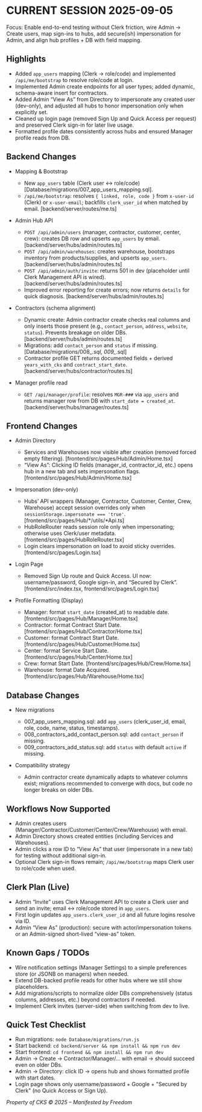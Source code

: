 # CURRENT SESSION 2025-09-05

Focus: Enable end-to-end testing without Clerk friction, wire Admin → Create users, map sign-ins to hubs, add secure(ish) impersonation for Admin, and align hub profiles + DB with field mapping.

## Highlights

- Added `app_users` mapping (Clerk → role/code) and implemented `/api/me/bootstrap` to resolve role/code at login.
- Implemented Admin create endpoints for all user types; added dynamic, schema-aware insert for contractors.
- Added Admin “View As” from Directory to impersonate any created user (dev-only), and adjusted all hubs to honor impersonation only when explicitly set.
- Cleaned up login page (removed Sign Up and Quick Access per request) and preserved Clerk sign-in for later live usage.
- Formatted profile dates consistently across hubs and ensured Manager profile reads from DB.

## Backend Changes

- Mapping & Bootstrap
  - New `app_users` table (Clerk user ↔ role/code) [Database/migrations/007_app_users_mapping.sql].
  - `/api/me/bootstrap`: resolves `{ linked, role, code }` from `x-user-id` (Clerk) or `x-user-email`; backfills `clerk_user_id` when matched by email. [backend/server/routes/me.ts]

- Admin Hub API
  - `POST /api/admin/users` (manager, contractor, customer, center, crew): creates DB row and upserts `app_users` by email. [backend/server/hubs/admin/routes.ts]
  - `POST /api/admin/warehouses`: creates warehouse, bootstraps inventory from products/supplies, and upserts `app_users`. [backend/server/hubs/admin/routes.ts]
  - `POST /api/admin/auth/invite`: returns 501 in dev (placeholder until Clerk Management API is wired). [backend/server/hubs/admin/routes.ts]
  - Improved error reporting for create errors; now returns `details` for quick diagnosis. [backend/server/hubs/admin/routes.ts]

- Contractors (schema alignment)
  - Dynamic create: Admin contractor create checks real columns and only inserts those present (e.g., `contact_person`, `address`, `website`, `status`). Prevents breakage on older DBs. [backend/server/hubs/admin/routes.ts]
  - Migrations: add `contact_person` and `status` if missing. [Database/migrations/008_*.sql, 009_*.sql]
  - Contractor profile GET returns documented fields + derived `years_with_cks` and `contract_start_date`. [backend/server/hubs/contractor/routes.ts]

- Manager profile read
  - `GET /api/manager/profile`: resolves `MGR-###` via `app_users` and returns manager row from DB with `start_date = created_at`. [backend/server/hubs/manager/routes.ts]

## Frontend Changes

- Admin Directory
  - Services and Warehouses now visible after creation (removed forced empty filtering). [frontend/src/pages/Hub/Admin/Home.tsx]
  - “View As”: Clicking ID fields (manager_id, contractor_id, etc.) opens hub in a new tab and sets impersonation flags. [frontend/src/pages/Hub/Admin/Home.tsx]

- Impersonation (dev-only)
  - Hubs’ API wrappers (Manager, Contractor, Customer, Center, Crew, Warehouse) accept session overrides only when `sessionStorage.impersonate === 'true'`. [frontend/src/pages/Hub/*/utils/*Api.ts]
  - HubRoleRouter reads session role only when impersonating; otherwise uses Clerk/user metadata. [frontend/src/pages/HubRoleRouter.tsx]
  - Login clears impersonation on load to avoid sticky overrides. [frontend/src/pages/Login.tsx]

- Login Page
  - Removed Sign Up route and Quick Access. UI now: username/password, Google sign-in, and “Secured by Clerk”. [frontend/src/index.tsx, frontend/src/pages/Login.tsx]

- Profile Formatting (Display)
  - Manager: format `start_date` (created_at) to readable date. [frontend/src/pages/Hub/Manager/Home.tsx]
  - Contractor: format Contract Start Date. [frontend/src/pages/Hub/Contractor/Home.tsx]
  - Customer: format Contract Start Date. [frontend/src/pages/Hub/Customer/Home.tsx]
  - Center: format Service Start Date. [frontend/src/pages/Hub/Center/Home.tsx]
  - Crew: format Start Date. [frontend/src/pages/Hub/Crew/Home.tsx]
  - Warehouse: format Date Acquired. [frontend/src/pages/Hub/Warehouse/Home.tsx]

## Database Changes

- New migrations
  - 007_app_users_mapping.sql: add `app_users` (clerk_user_id, email, role, code, name, status, timestamps).
  - 008_contractors_add_contact_person.sql: add `contact_person` if missing.
  - 009_contractors_add_status.sql: add `status` with default `active` if missing.

- Compatibility strategy
  - Admin contractor create dynamically adapts to whatever columns exist; migrations recommended to converge with docs, but code no longer breaks on older DBs.

## Workflows Now Supported

- Admin creates users (Manager/Contractor/Customer/Center/Crew/Warehouse) with email.
- Admin Directory shows created entities (including Services and Warehouses).
- Admin clicks a row ID to “View As” that user (impersonate in a new tab) for testing without additional sign-in.
- Optional Clerk sign-in flows remain; `/api/me/bootstrap` maps Clerk user to role/code when used.

## Clerk Plan (Live)

- Admin “Invite” uses Clerk Management API to create a Clerk user and send an invite; email ↔ role/code stored in `app_users`.
- First login updates `app_users.clerk_user_id` and all future logins resolve via ID.
- Admin “View As” (production): secure with actor/impersonation tokens or an Admin-signed short-lived “view-as” token.

## Known Gaps / TODOs

- Wire notification settings (Manager Settings) to a simple preferences store (or JSONB on managers) when needed.
- Extend DB-backed profile reads for other hubs where we still show placeholders.
- Add migrations/scripts to normalize older DBs comprehensively (status columns, addresses, etc.) beyond contractors if needed.
- Implement Clerk invites (server-side) when switching from dev to live.

## Quick Test Checklist

- Run migrations: `node Database/migrations/run.js`
- Start backend: `cd backend/server && npm install && npm run dev`
- Start frontend: `cd frontend && npm install && npm run dev`
- Admin → Create → Contractor/Manager/… with email → should succeed even on older DBs.
- Admin → Directory: click ID → opens hub and shows formatted profile with start dates.
- Login page shows only username/password + Google + "Secured by Clerk" (no Quick Access or Sign Up).

*Property of CKS © 2025 – Manifested by Freedom*


